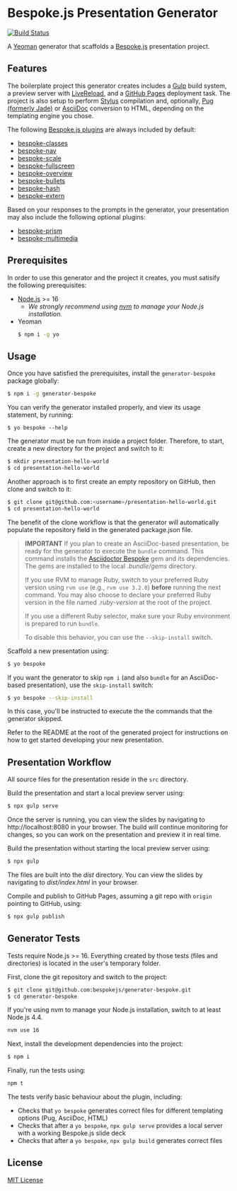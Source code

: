 # Bespoke.js Presentation Generator

[![Build Status](https://github.com/bespokejs/generator-bespoke/workflows/CI/badge.svg)](https://github.com/bespokejs/generator-bespoke/actions)

A [Yeoman](https://yeoman.io) generator that scaffolds a [Bespoke.js](https://markdalgleish.com/projects/bespoke.js) presentation project.

## Features

The boilerplate project this generator creates includes a [Gulp](https://gulpjs.com) build system, a preview server with [LiveReload](https://livereload.com), and a [GitHub Pages](https://pages.github.com) deployment task.
The project is also setup to perform [Stylus](https://stylus-lang.com/) compilation and, optionally, [Pug (formerly Jade)](https://pugjs.org) or [AsciiDoc](https://github.com/asciidoctor/asciidoctor-bespoke) conversion to HTML, depending on the templating engine you chose.

The following [Bespoke.js plugins](https://github.com/bespokejs/bespoke#plugins) are always included by default:

- [bespoke-classes](https://github.com/bespokejs/bespoke-classes)
- [bespoke-nav](https://github.com/opendevise/bespoke-nav)
- [bespoke-scale](https://github.com/bespokejs/bespoke-scale)
- [bespoke-fullscreen](https://github.com/opendevise/bespoke-fullscreen)
- [bespoke-overview](https://github.com/opendevise/bespoke-overview)
- [bespoke-bullets](https://github.com/bespokejs/bespoke-bullets)
- [bespoke-hash](https://github.com/bespokejs/bespoke-hash)
- [bespoke-extern](https://github.com/bespokejs/bespoke-extern)

Based on your responses to the prompts in the generator, your presentation may also include the following optional plugins:

- [bespoke-prism](https://github.com/opendevise/bespoke-prism)
- [bespoke-multimedia](https://github.com/opendevise/bespoke-multimedia)

## Prerequisites

In order to use this generator and the project it creates, you must satisify the following prerequisites:

- [Node.js](https://nodejs.org) >= 16
  * _We strongly recommend using [nvm](https://github.com/creationix/nvm) to manage your Node.js installation._
- Yeoman
  ```bash
  $ npm i -g yo
  ```

## Usage

Once you have satisfied the prerequisites, install the `generator-bespoke` package globally:

```bash
$ npm i -g generator-bespoke
```

You can verify the generator installed properly, and view its usage statement, by running:

```base
$ yo bespoke --help
```

The generator must be run from inside a project folder.
Therefore, to start, create a new directory for the project and switch to it:

```bash
$ mkdir presentation-hello-world
$ cd presentation-hello-world
```

Another approach is to first create an empty repository on GitHub, then clone and switch to it:

```bash
$ git clone git@github.com:<username>/presentation-hello-world.git
$ cd presentation-hello-world
```

The benefit of the clone workflow is that the generator will automatically populate the repository field in the generated package.json file.

> **IMPORTANT** If you plan to create an AsciiDoc-based presentation, be ready for the generator to execute the `bundle` command.
> This command installs the [Asciidoctor Bespoke](https://github.com/asciidoctor/asciidoctor-bespoke) gem and its dependencies.
> The gems are installed to the local _.bundle/gems_ directory.
>
> If you use RVM to manage Ruby, switch to your preferred Ruby version using `rvm use` (e.g., `rvm use 3.2.0`) **before** running the next command.
> You may also choose to declare your preferred Ruby version in the file named _.ruby-version_ at the root of the project.
>
> If you use a different Ruby selector, make sure your Ruby environment is prepared to run `bundle`.
>
> To disable this behavior, you can use the `--skip-install` switch.

Scaffold a new presentation using:

```bash
$ yo bespoke
```

If you want the generator to skip `npm i` (and also `bundle` for an AsciiDoc-based presentation), use the `skip-install` switch:

```bash
$ yo bespoke --skip-install
```

In this case, you'll be instructed to execute the the commands that the generator skipped.

Refer to the README at the root of the generated project for instructions on how to get started developing your new presentation.

## Presentation Workflow

All source files for the presentation reside in the `src` directory.

Build the presentation and start a local preview server using:

```bash
$ npx gulp serve
```

Once the server is running, you can view the slides by navigating to http://localhost:8080 in your browser.
The build will continue monitoring for changes, so you can work on the presentation and preview it in real time.

Build the presentation without starting the local preview server using:

```bash
$ npx gulp
```

The files are built into the _dist_ directory.
You can view the slides by navigating to _dist/index.html_ in your browser.

Compile and publish to GitHub Pages, assuming a git repo with `origin` pointing to GitHub, using:

```bash
$ npx gulp publish
```

## Generator Tests

Tests require Node.js >= 16.
Everything created by those tests (files and directories) is located in the user's temporary folder.

First, clone the git repository and switch to the project:

```bash
$ git clone git@github.com:bespokejs/generator-bespoke.git
$ cd generator-bespoke
```

If you're using nvm to manage your Node.js installation, switch to at least Node.js 4.4.

```bash
nvm use 16
```

Next, install the development dependencies into the project:

```bash
$ npm i
```

Finally, run the tests using:

```bash
npm t
```

The tests verify basic behaviour about the plugin, including:

* Checks that `yo bespoke` generates correct files for different templating options (Pug, AsciiDoc, HTML)
* Checks that after a `yo bespoke`, `npx gulp serve` provides a local server with a working Bespoke.js slide deck
* Checks that after a `yo bespoke`, `npx gulp build` generates correct files

## License

[MIT License](https://markdalgleish.mit-license.org)
